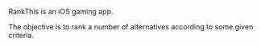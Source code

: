 RankThis is an iOS gaming app.

The objective is to rank a number of alternatives according to some given criteria.
